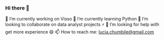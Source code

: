 ### Hi there 👋
🔭 I’m currently working on Visso
🌱 I’m currently learning Python
👯 I’m looking to collaborate on data analyst projects ⚡
🤔 I’m looking for help with get more experience 😄
📫 How to reach me: lucia.chumbile@gmail.com 

<!--
**LUCIACHUMBILE/LUCIACHUMBILE** is a ✨ _special_ ✨ repository because its `README.md` (this file) appears on your GitHub profile.

Her

